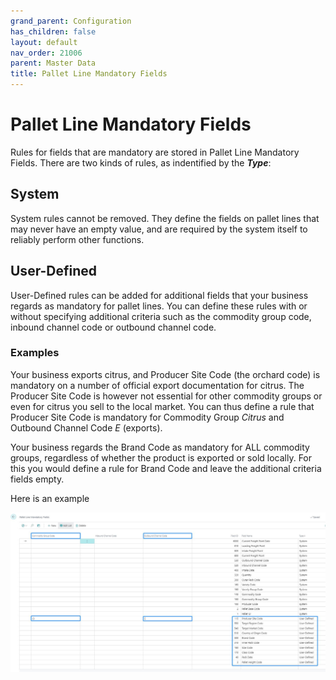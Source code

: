 ```yaml
---
grand_parent: Configuration
has_children: false
layout: default
nav_order: 21006
parent: Master Data
title: Pallet Line Mandatory Fields
---
```


# Pallet Line Mandatory Fields

Rules for fields that are mandatory are stored in Pallet Line Mandatory Fields. There are two kinds of rules, as indentified by the **_Type_**:

## System
System rules cannot be removed. They define the fields on pallet lines that may never have an empty value, and are required by the system itself to reliably perform other functions.

## User-Defined
User-Defined rules can be added for additional fields that your business regards as mandatory for pallet lines. You can define these rules with or without specifying additional criteria such as the commodity group code, inbound channel code or outbound channel code. 

### Examples
Your business exports citrus, and Producer Site Code (the orchard code) is mandatory on a number of official export documentation for citrus.
The Producer Site Code is however not essential for other commodity groups or even for citrus you sell to the local market.
You can thus define a rule that Producer Site Code is mandatory for Commodity Group _Citrus_ and Outbound Channel Code _E_ (exports).

Your business regards the Brand Code as mandatory for ALL commodity groups, regardless of whether the product is exported or sold locally.
For this you would define a rule for Brand Code and leave the additional criteria fields empty.

Here is an example

![Example of Pallet Line Mandatory Fields](/media/Configuration_MasterData_PalletLineMandatoryFields.jpeg)